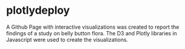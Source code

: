 # plotlydeploy
A Github Page with interactive visualizations was created to report the findings of a study on belly button flora. The D3 and Plotly libraries in Javascript were used to create the visualizations.
